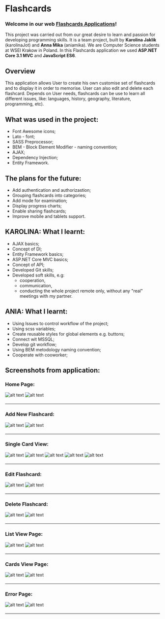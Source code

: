 # Flashcards
### Welcome in our web [Flashcards Applications](https://flashcardsweb20210223115723v2.azurewebsites.net/)!

This project was carried out from our great desire to learn and passion for developing programming skills. It is a team project, built by **Karolina Jaklik** (karolinaJot) and **Anna Mika** (aniamika). We are Computer Science students at WSEI Krakow in Poland.
In this Flashcards application we used **ASP.NET Core 3.1 MVC** and **JavaScript ES6**.

## Overview
This application allows User to create his own customise set of flashcards and to display it in order to memorise. User can also edit and delete each flashcard. Depends on User needs, flashcards can be use to learn all different issues, like: languages, history, geography, literature, programming, etc). 


## What was used in the project:
- Font Awesome icons;
- Lato - font;
- SASS Preprocessor;
- BEM - Block Element Modifier - naming convention;
- AJAX;
- Dependency Injection;
- Entity Framework.


##  The plans for the future:
- Add authentication and authorizastion;
- Grouping flashcards into categories;
- Add mode for examination;
- Display progress charts;
- Enable sharing flashcards;
- Improve mobile and tablets support.

## KAROLINA: What I learnt:
- AJAX basics;
- Concept of DI; 
- Entity Framework basics;
- ASP.NET Core MVC basics;
- Concept of API;
- Developed Git skills;
- Developed soft skills, e.g: 
  - cooperation,
  - communication, 
  - conducting the whole project remote only, without any "real" meetings with my partner.
  
 ## ANIA: What I learnt:
- Using Issues to control workflow of the project;
- Using scss variables;
- Create reusable styles for global elements e.g. buttons;
- Connect wit MSSQL;
- Develop git workflow;
- Using BEM metodology naming convention;
- Cooperate with cooworker;

		
## Screenshots from application:

### Home Page:
![alt text](https://github.com/aniamika/Flashcards/blob/main/Flashcards.Web/readme/Flashcards_HomePage.png "Home Page")
![alt text](https://github.com/aniamika/Flashcards/blob/main/Flashcards.Web/readme/Flashcards_HomePage_mobile.png "Home Page")

<hr style="margin-top: 20px; margin-bottom: 20px;"/>
 
### Add New Flashcard:
![alt text](https://github.com/aniamika/Flashcards/blob/main/Flashcards.Web/readme/Flashcards_AddNewFlashcard.png "Add New Flashcard")
![alt text](https://github.com/aniamika/Flashcards/blob/main/Flashcards.Web/readme/Flashcards_AddNewFlashcard_mobile.png "Add New Flashcard")
<hr style="margin-top: 20px; margin-bottom: 20px;"/>
 
### Single Card View:
![alt text](https://github.com/aniamika/Flashcards/blob/main/Flashcards.Web/readme/Flashcards_SingleCard.png "Single card view")
![alt text](https://github.com/aniamika/Flashcards/blob/main/Flashcards.Web/readme/Flashcards_SingleCard-animation.png "Single card view animation")
![alt text](https://github.com/aniamika/Flashcards/blob/main/Flashcards.Web/readme/Flashcards_SingleCard-animation2.png "Single card view animation")
![alt text](https://github.com/aniamika/Flashcards/blob/main/Flashcards.Web/readme/Flashcards_SingleCard_mobile.png "Single card view animation")
![alt text](https://github.com/aniamika/Flashcards/blob/main/Flashcards.Web/readme/Flashcards_SingleCard-animation_mobile.png "Single card view animation")

<hr style="margin-top: 20px; margin-bottom: 20px;"/>

### Edit Flashcard:
![alt text](https://github.com/aniamika/Flashcards/blob/main/Flashcards.Web/readme/Flashcards_EditPage.png "Edit Flashcard")
![alt text](https://github.com/aniamika/Flashcards/blob/main/Flashcards.Web/readme/Flashcards_EditPage_mobile.png "Edit Flashcard")

<hr style="margin-top: 20px; margin-bottom: 20px;"/>
 
### Delete Flashcard:
![alt text](https://github.com/aniamika/Flashcards/blob/main/Flashcards.Web/readme/Flashcards_DeletePage.png "Delete Flashcard")
![alt text](https://github.com/aniamika/Flashcards/blob/main/Flashcards.Web/readme/Flashcards_DeletePage_mobile.png "Delete Flashcard")

<hr style="margin-top: 20px; margin-bottom: 20px;"/>
 
### List View Page:
![alt text](https://github.com/aniamika/Flashcards/blob/main/Flashcards.Web/readme/Flashcards_ListViewPage.png "List View Page")
![alt text](https://github.com/aniamika/Flashcards/blob/main/Flashcards.Web/readme/Flashcards_ListViewPage_mobile.png "List View Page")

<hr style="margin-top: 20px; margin-bottom: 20px;"/>
 
### Cards View Page:
![alt text](https://github.com/aniamika/Flashcards/blob/main/Flashcards.Web/readme/Flashcards_CardsViewPage.png "Cards View Page")
![alt text](https://github.com/aniamika/Flashcards/blob/main/Flashcards.Web/readme/Flashcards_CardsViewPage_mobile.png "Cards View Page")

<hr style="margin-top: 20px; margin-bottom: 20px;"/>

### Error Page:
![alt text](https://github.com/aniamika/Flashcards/blob/main/Flashcards.Web/readme/Flashcards_ErrorPage.png "Error Page")
![alt text](https://github.com/aniamika/Flashcards/blob/main/Flashcards.Web/readme/Flashcards_ErrorPage_mobile.png "Error Page")

<hr style="margin-top: 20px; margin-bottom: 20px;"/>
